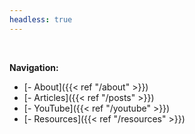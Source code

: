 ```yaml
---
headless: true
---
```


&nbsp;

**Navigation:**
- [- About]({{< ref "/about" >}})
- [- Articles]({{< ref "/posts" >}})
- [- YouTube]({{< ref "/youtube" >}})
- [- Resources]({{< ref "/resources" >}})




